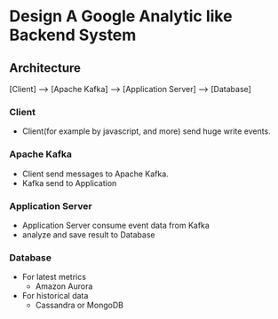 # Design A Google Analytic like Backend System

## Architecture

[Client] --> [Apache Kafka] --> [Application Server] --> [Database]

### Client

- Client(for example by javascript, and more) send huge write events.

### Apache Kafka

- Client send messages to Apache Kafka.
- Kafka send to Application

### Application Server

- Application Server consume event data from Kafka
- analyze and save result to Database

### Database

- For latest metrics
  - Amazon Aurora
- For historical data
  - Cassandra or MongoDB
